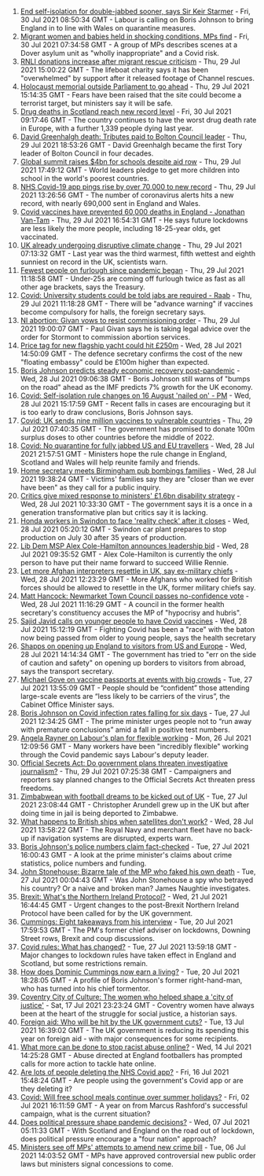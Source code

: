 1. [End self-isolation for double-jabbed sooner, says Sir Keir Starmer](https://www.bbc.co.uk/news/uk-politics-57962409) - Fri, 30 Jul 2021 08:50:34 GMT - Labour is calling on Boris Johnson to bring England in to line with Wales on quarantine measures.
2. [Migrant women and babies held in shocking conditions, MPs find](https://www.bbc.co.uk/news/uk-58019981) - Fri, 30 Jul 2021 07:34:58 GMT - A group of MPs describes scenes at a Dover asylum unit as "wholly inappropriate" and a Covid risk.
3. [RNLI donations increase after migrant rescue criticism](https://www.bbc.co.uk/news/uk-politics-58009646) - Thu, 29 Jul 2021 15:00:22 GMT - The lifeboat charity says it has been "overwhelmed" by support after it released footage of Channel rescues.
4. [Holocaust memorial outside Parliament to go ahead](https://www.bbc.co.uk/news/uk-58012111) - Thu, 29 Jul 2021 15:14:35 GMT - Fears have been raised that the site could become a terrorist target, but ministers say it will be safe.
5. [Drug deaths in Scotland reach new record level](https://www.bbc.co.uk/news/uk-scotland-58024296) - Fri, 30 Jul 2021 09:17:46 GMT - The country continues to have the worst drug death rate in Europe, with a further 1,339 people dying last year.
6. [David Greenhalgh death: Tributes paid to Bolton Council leader](https://www.bbc.co.uk/news/uk-england-manchester-58019551) - Thu, 29 Jul 2021 18:53:26 GMT - David Greenhalgh became the first Tory leader of Bolton Council in four decades.
7. [Global summit raises $4bn for schools despite aid row](https://www.bbc.co.uk/news/education-58006728) - Thu, 29 Jul 2021 17:49:12 GMT - World leaders pledge to get more children into school in the world's poorest countries.
8. [NHS Covid-19 app pings rise by over 70,000 to new record](https://www.bbc.co.uk/news/technology-57970603) - Thu, 29 Jul 2021 13:26:56 GMT - The number of coronavirus alerts hits a new record, with nearly 690,000 sent in England and Wales.
9. [Covid vaccines have prevented 60,000 deaths in England - Jonathan Van-Tam](https://www.bbc.co.uk/news/newsbeat-58014546) - Thu, 29 Jul 2021 16:54:31 GMT - He says future lockdowns are less likely the more people, including 18-25-year olds, get vaccinated.
10. [UK already undergoing disruptive climate change](https://www.bbc.co.uk/news/science-environment-57988023) - Thu, 29 Jul 2021 07:13:32 GMT - Last year was the third warmest, fifth wettest and eighth sunniest on record in the UK, scientists warn.
11. [Fewest people on furlough since pandemic began](https://www.bbc.co.uk/news/business-57981760) - Thu, 29 Jul 2021 11:18:58 GMT - Under-25s are coming off furlough twice as fast as all other age brackets, says the Treasury.
12. [Covid: University students could be told jabs are required - Raab](https://www.bbc.co.uk/news/uk-58009677) - Thu, 29 Jul 2021 11:18:28 GMT - There will be "advance warning" if vaccines become compulsory for halls, the foreign secretary says.
13. [NI abortion: Givan vows to resist commissioning order](https://www.bbc.co.uk/news/uk-northern-ireland-58018850) - Thu, 29 Jul 2021 19:00:07 GMT - Paul Givan says he is taking legal advice over the order for Stormont to commission abortion services.
14. [Price tag for new flagship yacht could hit £250m](https://www.bbc.co.uk/news/uk-politics-58002977) - Wed, 28 Jul 2021 14:50:09 GMT - The defence secretary confirms the cost of the new "floating embassy" could be £100m higher than expected.
15. [Boris Johnson predicts steady economic recovery post-pandemic](https://www.bbc.co.uk/news/uk-politics-57995845) - Wed, 28 Jul 2021 09:06:38 GMT - Boris Johnson still warns of "bumps on the road" ahead as the IMF predicts 7% growth for the UK economy.
16. [Covid: Self-isolation rule changes on 16 August 'nailed on' - PM](https://www.bbc.co.uk/news/uk-57998247) - Wed, 28 Jul 2021 15:17:59 GMT - Recent falls in cases are encouraging but it is too early to draw conclusions, Boris Johnson says.
17. [Covid: UK sends nine million vaccines to vulnerable countries](https://www.bbc.co.uk/news/uk-politics-58004934) - Thu, 29 Jul 2021 07:40:35 GMT - The government has promised to donate 100m surplus doses to other countries before the middle of 2022.
18. [Covid: No quarantine for fully jabbed US and EU travellers](https://www.bbc.co.uk/news/uk-57999362) - Wed, 28 Jul 2021 21:57:51 GMT - Ministers hope the rule change in England, Scotland and Wales will help reunite family and friends.
19. [Home secretary meets Birmingham pub bombings families](https://www.bbc.co.uk/news/uk-england-birmingham-57985651) - Wed, 28 Jul 2021 19:38:24 GMT - Victims' families say they are "closer than we ever have been" as they call for a public inquiry.
20. [Critics give mixed response to ministers' £1.6bn disability strategy](https://www.bbc.co.uk/news/disability-57987803) - Wed, 28 Jul 2021 10:33:30 GMT - The government says it is a once in a generation transformative plan but critics say it is lacking.
21. [Honda workers in Swindon to face 'reality check' after it closes](https://www.bbc.co.uk/news/uk-england-wiltshire-57987601) - Wed, 28 Jul 2021 05:20:12 GMT - Swindon car plant prepares to stop production on July 30 after 35 years of production.
22. [Lib Dem MSP Alex Cole-Hamilton announces leadership bid](https://www.bbc.co.uk/news/uk-scotland-scotland-politics-57996717) - Wed, 28 Jul 2021 09:35:52 GMT - Alex Cole-Hamilton is currently the only person to have put their name forward to succeed Willie Rennie.
23. [Let more Afghan interpreters resettle in UK, say ex-military chiefs](https://www.bbc.co.uk/news/uk-57990020) - Wed, 28 Jul 2021 12:23:29 GMT - More Afghans who worked for British forces should be allowed to resettle in the UK, former military chiefs say.
24. [Matt Hancock: Newmarket Town Council passes no-confidence vote](https://www.bbc.co.uk/news/uk-england-suffolk-57989509) - Wed, 28 Jul 2021 11:16:29 GMT - A council in the former health secretary's constituency accuses the MP of "hypocrisy and hubris".
25. [Sajid Javid calls on younger people to have Covid vaccines](https://www.bbc.co.uk/news/uk-politics-58003454) - Wed, 28 Jul 2021 15:12:19 GMT - Fighting Covid has been a "race" with the baton now being passed from older to young people, says the health secretary
26. [Shapps on opening up England to visitors from US and Europe](https://www.bbc.co.uk/news/uk-politics-58003453) - Wed, 28 Jul 2021 14:14:34 GMT - The government has tried to "err on the side of caution and safety" on opening up borders to visitors from abroad, says the transport secretary.
27. [Michael Gove on vaccine passports at events with big crowds](https://www.bbc.co.uk/news/uk-politics-57988623) - Tue, 27 Jul 2021 13:55:09 GMT - People should be “confident” those attending large-scale events are “less likely to be carriers of the virus”, the Cabinet Office Minister says.
28. [Boris Johnson on Covid infection rates falling for six days](https://www.bbc.co.uk/news/uk-politics-57986503) - Tue, 27 Jul 2021 12:34:25 GMT - The prime minister urges people not to “run away with premature conclusions” amid a fall in positive test numbers.
29. [Angela Rayner on Labour's plan for flexible working](https://www.bbc.co.uk/news/uk-politics-57973490) - Mon, 26 Jul 2021 12:09:56 GMT - Many workers have been "incredibly flexible" working through the Covid pandemic says Labour's deputy leader.
30. [Official Secrets Act: Do government plans threaten investigative journalism?](https://www.bbc.co.uk/news/uk-politics-57998950) - Thu, 29 Jul 2021 07:25:38 GMT - Campaigners and reporters say planned changes to the Official Secrets Act threaten press freedoms.
31. [Zimbabwean with football dreams to be kicked out of UK](https://www.bbc.co.uk/news/world-africa-57917683) - Tue, 27 Jul 2021 23:08:44 GMT - Christopher Arundell grew up in the UK but after doing time in jail is being deported to Zimbabwe.
32. [What happens to British ships when satellites don't work?](https://www.bbc.co.uk/news/uk-politics-57440787) - Wed, 28 Jul 2021 13:58:22 GMT - The Royal Navy and merchant fleet have no back-up if navigation systems are disrupted, experts warn.
33. [Boris Johnson's police numbers claim fact-checked](https://www.bbc.co.uk/news/57987932) - Tue, 27 Jul 2021 16:00:43 GMT - A look at the prime minister's claims about crime statistics, police numbers and funding.
34. [John Stonehouse: Bizarre tale of the MP who faked his own death](https://www.bbc.co.uk/news/uk-politics-57942759) - Tue, 27 Jul 2021 00:04:43 GMT - Was John Stonehouse a spy who betrayed his country? Or a naive and broken man? James Naughtie investigates.
35. [Brexit: What's the Northern Ireland Protocol?](https://www.bbc.co.uk/news/explainers-53724381) - Wed, 21 Jul 2021 16:44:45 GMT - Urgent changes to the post-Brexit Northern Ireland Protocol have been called for by the UK government.
36. [Cummings: Eight takeaways from his interview](https://www.bbc.co.uk/news/uk-politics-57882892) - Tue, 20 Jul 2021 17:59:53 GMT - The PM's former chief adviser on lockdowns, Downing Street rows, Brexit and coup discussions.
37. [Covid rules: What has changed?](https://www.bbc.co.uk/news/explainers-52530518) - Tue, 27 Jul 2021 13:59:18 GMT - Major changes to lockdown rules have taken effect in England and Scotland, but some restrictions remain.
38. [How does Dominic Cummings now earn a living?](https://www.bbc.co.uk/news/uk-politics-49101464) - Tue, 20 Jul 2021 18:28:05 GMT - A profile of Boris Johnson's former right-hand-man, who has turned into his chief tormentor.
39. [Coventry City of Culture: The women who helped shape a 'city of justice'](https://www.bbc.co.uk/news/uk-england-coventry-warwickshire-57555779) - Sat, 17 Jul 2021 23:23:24 GMT - Coventry women have always been at the heart of the struggle for social justice, a historian says.
40. [Foreign aid: Who will be hit by the UK government cuts?](https://www.bbc.co.uk/news/57362816) - Tue, 13 Jul 2021 16:39:02 GMT - The UK government is reducing its spending this year on foreign aid - with major consequences for some recipients.
41. [What more can be done to stop racist abuse online?](https://www.bbc.co.uk/news/uk-politics-57820048) - Wed, 14 Jul 2021 14:25:28 GMT - Abuse directed at England footballers has prompted calls for more action to tackle hate online.
42. [Are lots of people deleting the NHS Covid app?](https://www.bbc.co.uk/news/57779371) - Fri, 16 Jul 2021 15:48:24 GMT - Are people using the government's Covid app or are they deleting it?
43. [Covid: Will free school meals continue over summer holidays?](https://www.bbc.co.uk/news/explainers-53053337) - Fri, 02 Jul 2021 16:11:59 GMT - A year on from Marcus Rashford's successful campaign, what is the current situation?
44. [Does political pressure shape pandemic decisions?](https://www.bbc.co.uk/news/uk-scotland-scotland-politics-57737414) - Wed, 07 Jul 2021 05:11:33 GMT - With Scotland and England on the road out of lockdown, does political pressure encourage a "four nation" approach?
45. [Ministers see off MPs' attempts to amend new crime bill](https://www.bbc.co.uk/news/uk-politics-57680917) - Tue, 06 Jul 2021 14:03:52 GMT - MPs have approved controversial new public order laws but ministers signal concessions to come.
